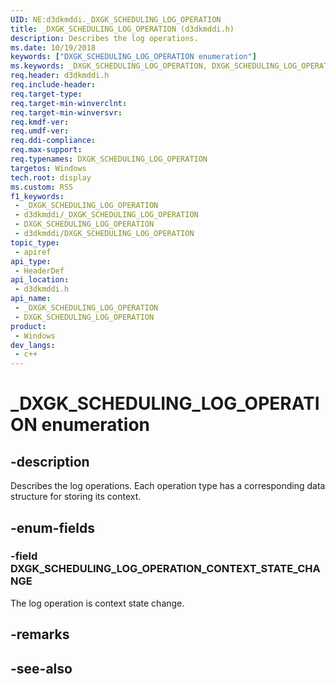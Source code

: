```yaml
---
UID: NE:d3dkmddi._DXGK_SCHEDULING_LOG_OPERATION
title: _DXGK_SCHEDULING_LOG_OPERATION (d3dkmddi.h)
description: Describes the log operations.
ms.date: 10/19/2018
keywords: ["DXGK_SCHEDULING_LOG_OPERATION enumeration"]
ms.keywords: _DXGK_SCHEDULING_LOG_OPERATION, DXGK_SCHEDULING_LOG_OPERATION,
req.header: d3dkmddi.h
req.include-header: 
req.target-type: 
req.target-min-winverclnt: 
req.target-min-winversvr: 
req.kmdf-ver: 
req.umdf-ver: 
req.ddi-compliance: 
req.max-support: 
req.typenames: DXGK_SCHEDULING_LOG_OPERATION
targetos: Windows
tech.root: display
ms.custom: RS5
f1_keywords:
 - _DXGK_SCHEDULING_LOG_OPERATION
 - d3dkmddi/_DXGK_SCHEDULING_LOG_OPERATION
 - DXGK_SCHEDULING_LOG_OPERATION
 - d3dkmddi/DXGK_SCHEDULING_LOG_OPERATION
topic_type:
 - apiref
api_type:
 - HeaderDef
api_location:
 - d3dkmddi.h
api_name:
 - _DXGK_SCHEDULING_LOG_OPERATION
 - DXGK_SCHEDULING_LOG_OPERATION
product:
 - Windows
dev_langs:
 - c++
---
```


# _DXGK_SCHEDULING_LOG_OPERATION enumeration


## -description

Describes the log operations. Each operation type has a corresponding data structure for storing its context.

## -enum-fields

### -field DXGK_SCHEDULING_LOG_OPERATION_CONTEXT_STATE_CHANGE

The log operation is context state change.

## -remarks

## -see-also

